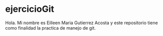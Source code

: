 # ejercicioGit
Hola. Mi nombre es Eilleen Maria Gutierrez Acosta y este repositorio tiene como
finalidad la practica de manejo de git.
